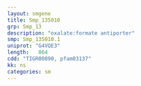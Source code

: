 ```yaml
---
layout: smgene
title: Smp_135010
grp: Smp_13
description: "oxalate:formate antiporter"
smp: Smp_135010.1
uniprot: "G4VQE3"
length:   864
cdd: "TIGR00890, pfam03137"
kk: ns
categories: sm
---
```

